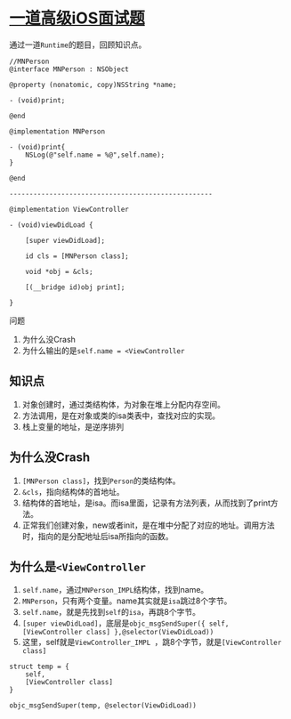 # [一道高级iOS面试题](https://mp.weixin.qq.com/s/N1m6Y3H-wHg5__h4HxCGYA)

通过一道`Runtime`的题目，回顾知识点。

```题目
//MNPerson
@interface MNPerson : NSObject

@property (nonatomic, copy)NSString *name;

- (void)print;

@end

@implementation MNPerson

- (void)print{
    NSLog(@"self.name = %@",self.name);
}

@end

---------------------------------------------------

@implementation ViewController

- (void)viewDidLoad {

    [super viewDidLoad];

    id cls = [MNPerson class];

    void *obj = &cls;

    [(__bridge id)obj print];

}
```

问题

1. 为什么没Crash
2. 为什么输出的是`self.name = <ViewController`

## 知识点

1. 对象创建时，通过类结构体，为对象在堆上分配内存空间。
2. 方法调用，是在对象或类的isa类表中，查找对应的实现。
3. 栈上变量的地址，是逆序排列

## 为什么没Crash

1. `[MNPerson class]`，找到`Person`的类结构体。
2. `&cls`，指向结构体的首地址。
3. 结构体的首地址，是isa。而isa里面，记录有方法列表，从而找到了print方法。
4. 正常我们创建对象，new或者init，是在堆中分配了对应的地址。调用方法时，指向的是分配地址后isa所指向的函数。

## 为什么是`<ViewController`

1. `self.name`，通过`MNPerson_IMPL`结构体，找到name。
2. `MNPerson`，只有两个变量。name其实就是`isa`跳过8个字节。
3. `self.name`，就是先找到`self`的`isa`，再跳8个字节。
4. `[super viewDidLoad]`，底层是`objc_msgSendSuper({ self, [ViewController class] },@selector(ViewDidLoad))`
5. 这里，self就是`ViewController_IMPL `，跳8个字节，就是`[ViewController class]`

```
struct temp = {
    self,
    [ViewController class] 
}

objc_msgSendSuper(temp, @selector(ViewDidLoad))
```